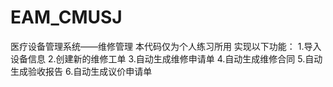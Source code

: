 # EAM_CMUSJ
医疗设备管理系统——维修管理
本代码仅为个人练习所用
实现以下功能：
1.导入设备信息
2.创建新的维修工单
3.自动生成维修申请单
4.自动生成维修合同
5.自动生成验收报告
6.自动生成议价申请单
